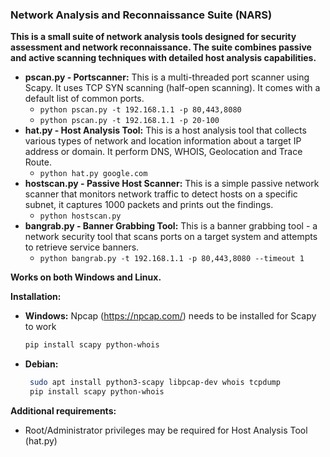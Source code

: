 

### **Network Analysis and Reconnaissance Suite (NARS)**

**This is a small suite of network analysis tools designed for security assessment and network reconnaissance. The suite combines passive and active scanning techniques with detailed host analysis capabilities.**

 - **pscan.py - Portscanner:** This is a multi-threaded port scanner using Scapy. It uses TCP SYN scanning (half-open scanning). It comes with a default list of common ports.
  	 - `python pscan.py -t 192.168.1.1 -p 80,443,8080`
  	 - `python pscan.py -t 192.168.1.1 -p 20-100`
 - **hat.py - Host Analysis Tool:** This is a host analysis tool that collects various types of network and location information about a target IP address or domain. It perform DNS, WHOIS, Geolocation and Trace Route.
 	 - `python hat.py google.com`
 - **hostscan.py - Passive Host Scanner:** This is a simple passive network scanner that monitors network traffic to detect hosts on a specific subnet, it captures 1000 packets and prints out the findings.
	 - `python hostscan.py`
  - **bangrab.py - Banner Grabbing Tool:** This is a banner grabbing tool - a network security tool that scans ports on a target system and attempts to retrieve service banners.
	  - `python bangrab.py -t 192.168.1.1 -p 80,443,8080 --timeout 1`

 
**Works on both Windows and Linux.**



**Installation:**

 - **Windows:** 
 Npcap (https://npcap.com/) needs to be installed for Scapy to work

   ```bash
   pip install scapy python-whois
   ```

 - **Debian:**

   ```bash
    sudo apt install python3-scapy libpcap-dev whois tcpdump
    pip install scapy python-whois
   ```


 **Additional requirements:**
   - Root/Administrator privileges may be required for Host Analysis Tool (hat.py)

